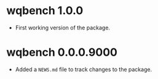 
# wqbench 1.0.0

- First working version of the package.


# wqbench 0.0.0.9000

- Added a `NEWS.md` file to track changes to the package.
